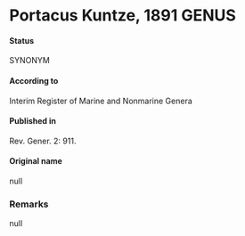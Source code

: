 Portacus Kuntze, 1891 GENUS
=======

#### Status
SYNONYM

#### According to
Interim Register of Marine and Nonmarine Genera

#### Published in
Rev. Gener. 2: 911.

#### Original name
null

### Remarks
null